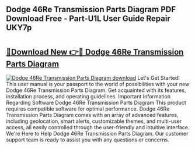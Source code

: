 ## Dodge 46Re Transmission Parts Diagram PDF Download Free - Part-U1L User Guide Repair UKY7p

# <h2><a href="http://dfs6z0j.blite.top/?on=Dodge+46Re+Transmission+Parts+Diagram">🔗Download New 👉🔴 Dodge 46Re Transmission Parts Diagram</a></h2>

[![Dodge 46Re Transmission Parts Diagram download](https://i.imgur.com/lujVjoI.png)](http://dfs6z0j.blite.top/?on=Dodge+46Re+Transmission+Parts+Diagram)
Let's Get Started! This user manual is your passport to the world of possibilities with your new Dodge 46Re Transmission Parts Diagram. Get acquainted with its features, installation process, and operating guidelines. Important Information Regarding Software Dodge 46Re Transmission Parts Diagram This product requires compatible software for optimal performance. Dodge 46Re Transmission Parts Diagram comes with an array of advanced features, including geolocation, smart alerts, customizable themes, and multi-user access, all easily controlled through the user-friendly and intuitive interface. We're Here to Help Dodge 46Re Transmission Parts Diagram. Our customer support team is ready to assist you with any questions or concerns.
